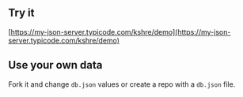 ## Try it

[https://my-json-server.typicode.com/kshre/demo](https://my-json-server.typicode.com/kshre/demo)

## Use your own data

Fork it and change `db.json` values or create a repo with a `db.json` file.
